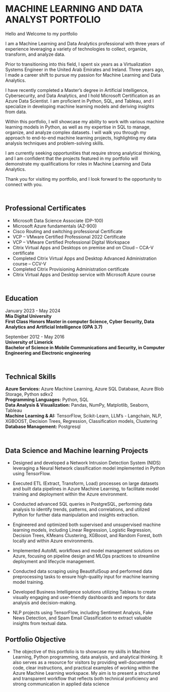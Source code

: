 # MACHINE LEARNING AND DATA ANALYST PORTFOLIO

Hello and Welcome to my portfolio

I am a Machine Learning and Data Analytics professional with three years of experience leveraging a variety of technologies to collect, organize, transform, and analyze data.

Prior to transitioning into this field, I spent six years as a Virtualization Systems Engineer in the United Arab Emirates and Ireland. Three years ago, I made a career shift to pursue my passion for Machine Learning and Data Analytics.

I have recently completed a Master’s degree in Artificial Intelligence, Cybersecurity, and Data Analytics, and I hold Microsoft Certification as an Azure Data Scientist. I am proficient in Python, SQL, and Tableau, and I specialize in developing machine learning models and deriving insights from data.

Within this portfolio, I will showcase my ability to work with various machine learning models in Python, as well as my expertise in SQL to manage, organize, and analyze complex datasets. I will walk you through my approach to end-to-end machine learning projects, highlighting my data analysis techniques and problem-solving skills.

I am currently seeking opportunities that require strong analytical thinking, and I am confident that the projects featured in my portfolio will demonstrate my qualifications for roles in Machine Learning and Data Analytics.

Thank you for visiting my portfolio, and I look forward to the opportunity to connect with you.

## <br>Professional Certificates

- Microsoft Data Science Associate (DP-100)
-	Microsoft Azure fundamentals (AZ-900)
-	Cisco Routing and switching professional Certificate
-	VCP – VMware Certified Professional 2022 Certificate
-	VCP – VMware Certified Professional Digital Workspace
-	Citrix Virtual Apps and Desktops on premise and on Cloud – CCA-V certificate
-	Completed Citrix Virtual Apps and Desktop Advanced Administration course – CCV-V
-	Completed Citrix Provisioning Administration certificate
-	Citrix Virtual Apps and Desktop service with Microsoft Azure course
  

## <br>Education

January 2023 - May 2024  
**Mia Digital University  
First Class Honors Master in computer Science, Cyber Security, Data Analytics and Artificial Intelligence (GPA 3.7)**



September 2012 - May 2016  
**University of Limerick  
Bachelor of Science in Mobile Communications and Security, in Computer Engineering and Electronic engineering**   


## <br>Technical Skills

**Azure Services:** Azure Machine Learning, Azure SQL Database, Azure Blob Storage, Python sdkv2  
**Programming Languages:** Python, SQL  
**Data Analysis & Visualization:** Pandas, NumPy, Matplotlib, Seaborn, Tableau  
**Machine Learning & AI:** TensorFlow, Scikit-Learn, LLM’s - Langchain, NLP, XGBOOST, Decision Trees, Regression, Classification models, Clustering  
**Database Management:** Postgresql  


## <br>Data Science and Machine learning Projects

- Designed and developed a Network Intrusion Detection System (NIDS) leveraging a Neural Network classification model implemented in Python using TensorFlow.

- Executed ETL (Extract, Transform, Load) processes on large datasets and built data pipelines in Azure Machine Learning, to facilitate model training and deployment within the Azure environment.

- Conducted advanced SQL queries in PostgreSQL, performing data analysis to identify trends, patterns, and correlations, and utilized Python for further data manipulation and insights extraction.

- Engineered and optimized both supervised and unsupervised machine learning models, including Linear Regression, Logistic Regression, Decision Trees, KMeans Clustering, XGBoost, and Random Forest, both locally and within Azure environments.

- Implemented AutoML workflows and model management solutions on Azure, focusing on pipeline design and MLOps practices to streamline deployment and lifecycle management.

- Conducted data scraping using BeautifulSoup and performed data preprocessing tasks to ensure high-quality input for machine learning model training.

- Developed Business Intelligence solutions utilizing Tableau to create visually engaging and user-friendly dashboards and reports for data analysis and decision-making.

- NLP projects using TensorFlow, including Sentiment Analysis, Fake News Detection, and Spam Email Classification to extract valuable insights from textual data.

## Portfolio Objective

- The objective of this portfolio is to showcase my skills in Machine Learning, Python programming, data analysis, and analytical thinking. It also serves as a resource for visitors by providing well-documented code, clear instructions, and practical examples of working within the Azure Machine Learning workspace. My aim is to present a structured and transparent workflow that reflects both technical proficiency and strong communication in applied data science




